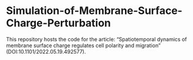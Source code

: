# Simulation-of-Membrane-Surface-Charge-Perturbation
This repository hosts the code for the article: “Spatiotemporal dynamics of membrane surface charge regulates cell polarity and migration” (DOI:10.1101/2022.05.19.492577).
